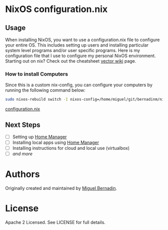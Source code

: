 # NixOS configuration.nix

## Usage

When installing NixOS, you want to use a configuration.nix file to configure your entire OS. This includes setting up users and installing particular system level programs and/or user specific programs. Here is my configuration file that I use to configure my personal NixOS environment. Starting out on nix? Check out the cheatsheet [vector wiki](https://nixos.wiki/index.php?title=Cheatsheet&useskin=vector) page.

### How to install Computers

Since this is a custom nix-config, you can configure your computers by running the following command below:

```bash
sudo nixos-rebuild switch -I nixos-config=/home/miguel/git/bernadinm/nix-config/computers/lumina/configuration.nix
```

[configuration.nix](./configuration.nix)

## Next Steps
- [ ] Setting up [Home Manager](https://nixos.wiki/wiki/Home_Manager)
- [ ] Installing local apps using [Home Manager](https://nixos.wiki/wiki/Home_Manager)
- [ ] Installing instructions for cloud and local use (virtualbox)
- [ ] _and more_

# Authors

Originally created and maintained by [Miguel Bernadin](https://github.com/bernadinm).


# License

Apache 2 Licensed. See LICENSE for full details.
